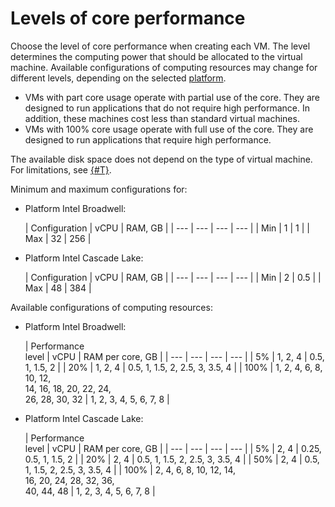 # Levels of core performance

Choose the level of core performance when creating each VM. The level determines the computing power that should be allocated to the virtual machine. Available configurations of computing resources may change for different levels, depending on the selected [platform](vm-platforms.md).

- VMs with part core usage operate with partial use of the core. They are designed to run applications that do not require high performance. In addition, these machines cost less than standard virtual machines.
- VMs with 100% core usage operate with full use of the core. They are designed to run applications that require high performance.

The available disk space does not depend on the type of virtual machine.  For limitations, see [{#T}](limits.md).

Minimum and maximum configurations for:

- Platform Intel Broadwell:

    | Configuration | vCPU | RAM, GB |
    | --- | --- | --- | --- |
    | Min | 1 | 1 |
    | Max | 32 | 256 |

- Platform Intel Cascade Lake:

    | Configuration | vCPU | RAM, GB |
    | --- | --- | --- | --- |
    | Min | 2 | 0.5 |
    | Max | 48 | 384 |

Available configurations of computing resources:

- Platform Intel Broadwell:

    | Performance</br> level | vCPU | RAM per core, GB |
    | --- | --- | --- | --- |
    | 5% | 1, 2, 4 | 0.5, 1, 1.5, 2 |
    | 20% | 1, 2, 4 | 0.5, 1, 1.5, 2, 2.5, 3, 3.5, 4 |
    | 100% | 1, 2, 4, 6, 8, 10, 12,</br> 14, 16, 18, 20, 22, 24,</br> 26, 28, 30, 32 | 1, 2, 3, 4, 5, 6, 7, 8 |

- Platform Intel Cascade Lake:

    | Performance</br> level | vCPU | RAM per core, GB |
    | --- | --- | --- | --- |
    | 5% | 2, 4 | 0.25, 0.5, 1, 1.5, 2 |
    | 20% | 2, 4 | 0.5, 1, 1.5, 2, 2.5, 3, 3.5, 4 |
    | 50% | 2, 4 | 0.5, 1, 1.5, 2, 2.5, 3, 3.5, 4 |
    | 100% | 2, 4, 6, 8, 10, 12, 14,</br> 16, 20, 24, 28, 32, 36,</br> 40, 44, 48 | 1, 2, 3, 4, 5, 6, 7, 8 |






